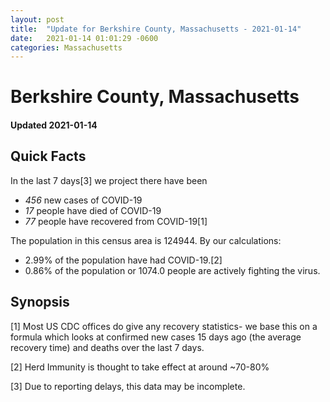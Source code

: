 ```yaml
---
layout: post
title:  "Update for Berkshire County, Massachusetts - 2021-01-14"
date:   2021-01-14 01:01:29 -0600
categories: Massachusetts
---
```


# Berkshire County, Massachusetts
#### Updated 2021-01-14

## Quick Facts

In the last 7 days[3] we project there have been
- *456* new cases of COVID-19
- *17* people have died of COVID-19
- *77* people have recovered from COVID-19[1]

The population in this census area is 124944. By our calculations:
- 2.99% of the population have had COVID-19.[2]
- 0.86% of the population or 1074.0 people are actively fighting the virus.

## Synopsis




[1] Most US CDC offices do give any recovery statistics- we base this on a formula which looks at confirmed new cases
15 days ago (the average recovery time) and deaths over the last 7 days.

[2] Herd Immunity is thought to take effect at around ~70-80%

[3] Due to reporting delays, this data may be incomplete.
 
    